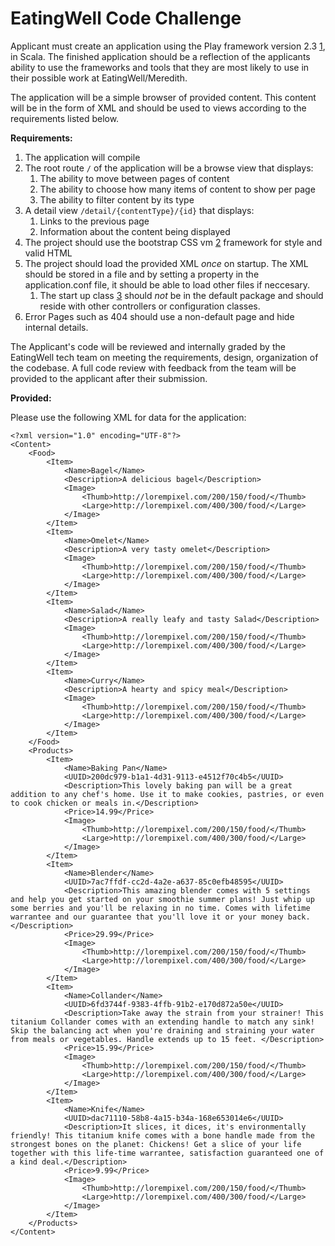 EatingWell Code Challenge
=======================================================================

Applicant must create an application using the Play framework version 2.3 [1], in Scala.
The finished application should be a reflection of the applicants ability to
use the frameworks and tools that they are most likely to use in their possible
work at EatingWell/Meredith. 


The application will be a simple browser of provided content. This content will
be in the form of XML and should be used to views according to the requirements
listed below. 

**Requirements:**

1. The application will compile
2. The root route `/` of the application will be a browse view that displays:
	1. The ability to move between pages of content
	2. The ability to choose how many items of content to show per page
	3. The ability to filter content by its type
3. A detail view `/detail/{contentType}/{id}` that displays:
	1. Links to the previous page
	2. Information about the content being displayed
4. The project should use the bootstrap CSS vm [2] framework for style and valid HTML
5. The project should load the provided XML _once_ on startup. The XML should be stored in a file and by setting a property in the application.conf file, it should be able to load other files if neccesary.
	1. The start up class [3] should _not_ be in the default package and should reside with other controllers or configuration classes. 
6. Error Pages such as 404 should use a non-default page and hide internal details. 


The Applicant's code will be reviewed and internally graded by the EatingWell 
tech team on meeting the requirements, design, organization of the codebase. A 
full code review with feedback from the team will be provided to the applicant
after their submission. 

**Provided:**

Please use the following XML for data for the application: 

	<?xml version="1.0" encoding="UTF-8"?>
	<Content>
		<Food>
			<Item>
				<Name>Bagel</Name>
				<Description>A delicious bagel</Description>
				<Image>
					<Thumb>http://lorempixel.com/200/150/food/</Thumb>
					<Large>http://lorempixel.com/400/300/food/</Large>
				</Image>
			</Item>
			<Item>
				<Name>Omelet</Name>
				<Description>A very tasty omelet</Description>
				<Image>
					<Thumb>http://lorempixel.com/200/150/food/</Thumb>
					<Large>http://lorempixel.com/400/300/food/</Large>
				</Image>
			</Item>
			<Item>
				<Name>Salad</Name>
				<Description>A really leafy and tasty Salad</Description>
				<Image>
					<Thumb>http://lorempixel.com/200/150/food/</Thumb>
					<Large>http://lorempixel.com/400/300/food/</Large>
				</Image>
			</Item>
			<Item>
				<Name>Curry</Name>
				<Description>A hearty and spicy meal</Description>
				<Image>
					<Thumb>http://lorempixel.com/200/150/food/</Thumb>
					<Large>http://lorempixel.com/400/300/food/</Large>
				</Image>
			</Item>
		</Food>
		<Products>
			<Item>
				<Name>Baking Pan</Name>
				<UUID>200dc979-b1a1-4d31-9113-e4512f70c4b5</UUID>
				<Description>This lovely baking pan will be a great addition to any chef's home. Use it to make cookies, pastries, or even to cook chicken or meals in.</Description>
				<Price>14.99</Price>
				<Image>
					<Thumb>http://lorempixel.com/200/150/food/</Thumb>
					<Large>http://lorempixel.com/400/300/food/</Large>
				</Image>
			</Item>
			<Item>
				<Name>Blender</Name>
				<UUID>7ac7ffdf-cc2d-4a2e-a637-85c0efb48595</UUID>
				<Description>This amazing blender comes with 5 settings and help you get started on your smoothie summer plans! Just whip up some berries and you'll be relaxing in no time. Comes with lifetime warrantee and our guarantee that you'll love it or your money back.</Description>
				<Price>29.99</Price>
				<Image>
					<Thumb>http://lorempixel.com/200/150/food/</Thumb>
					<Large>http://lorempixel.com/400/300/food/</Large>
				</Image>
			</Item>
			<Item>
				<Name>Collander</Name>
				<UUID>6fd3744f-9383-4ffb-91b2-e170d872a50e</UUID>
				<Description>Take away the strain from your strainer! This titanium Collander comes with an extending handle to match any sink! Skip the balancing act when you're draining and straining your water from meals or vegetables. Handle extends up to 15 feet. </Description>
				<Price>15.99</Price>
				<Image>
					<Thumb>http://lorempixel.com/200/150/food/</Thumb>
					<Large>http://lorempixel.com/400/300/food/</Large>
				</Image>
			</Item>
			<Item>
				<Name>Knife</Name>
				<UUID>dac71110-58b8-4a15-b34a-168e653014e6</UUID>
				<Description>It slices, it dices, it's environmentally friendly! This titanium knife comes with a bone handle made from the strongest bones on the planet: Chickens! Get a slice of your life together with this life-time warrantee, satisfaction guaranteed one of a kind deal.</Description>
				<Price>9.99</Price>
				<Image>
					<Thumb>http://lorempixel.com/200/150/food/</Thumb>
					<Large>http://lorempixel.com/400/300/food/</Large>
				</Image>
			</Item>
		</Products>
	</Content>

[1]:https://playframework.com/documentation/2.3.x/Home
[2]:http://getbootstrap.com/getting-started/#download 
[3]:https://www.playframework.com/documentation/2.0/JavaGlobal
